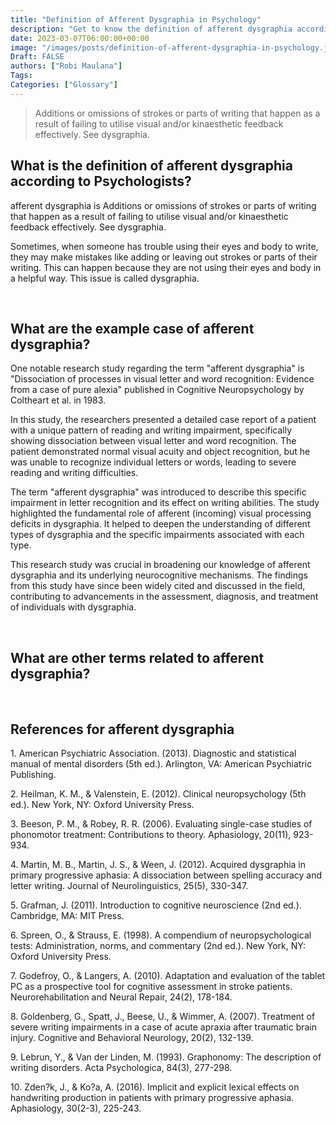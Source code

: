 ```yaml
---
title: "Definition of Afferent Dysgraphia in Psychology"
description: "Get to know the definition of afferent dysgraphia according to psychologists."
date: 2023-03-07T06:00:00+00:00
image: "/images/posts/definition-of-afferent-dysgraphia-in-psychology.jpg"
Draft: FALSE
authors: ["Robi Maulana"]
Tags: 
Categories: ["Glossary"]
---
```






> Additions or omissions of strokes or parts of writing that happen as a result of failing to utilise visual and/or kinaesthetic feedback effectively. See dysgraphia.

## What is the definition of afferent dysgraphia according to Psychologists?

afferent dysgraphia is Additions or omissions of strokes or parts of writing that happen as a result of failing to utilise visual and/or kinaesthetic feedback effectively. See dysgraphia.

Sometimes, when someone has trouble using their eyes and body to write, they may make mistakes like adding or leaving out strokes or parts of their writing. This can happen because they are not using their eyes and body in a helpful way. This issue is called dysgraphia.

 

## What are the example case of afferent dysgraphia?

One notable research study regarding the term "afferent dysgraphia" is "Dissociation of processes in visual letter and word recognition: Evidence from a case of pure alexia" published in Cognitive Neuropsychology by Coltheart et al. in 1983.

In this study, the researchers presented a detailed case report of a patient with a unique pattern of reading and writing impairment, specifically showing dissociation between visual letter and word recognition. The patient demonstrated normal visual acuity and object recognition, but he was unable to recognize individual letters or words, leading to severe reading and writing difficulties.

The term "afferent dysgraphia" was introduced to describe this specific impairment in letter recognition and its effect on writing abilities. The study highlighted the fundamental role of afferent (incoming) visual processing deficits in dysgraphia. It helped to deepen the understanding of different types of dysgraphia and the specific impairments associated with each type.

This research study was crucial in broadening our knowledge of afferent dysgraphia and its underlying neurocognitive mechanisms. The findings from this study have since been widely cited and discussed in the field, contributing to advancements in the assessment, diagnosis, and treatment of individuals with dysgraphia.

 

## What are other terms related to afferent dysgraphia?

 

## References for afferent dysgraphia

1\. American Psychiatric Association. (2013). Diagnostic and statistical manual of mental disorders (5th ed.). Arlington, VA: American Psychiatric Publishing.

2\. Heilman, K. M., & Valenstein, E. (2012). Clinical neuropsychology (5th ed.). New York, NY: Oxford University Press.

3\. Beeson, P. M., & Robey, R. R. (2006). Evaluating single-case studies of phonomotor treatment: Contributions to theory. Aphasiology, 20(11), 923-934.

4\. Martin, M. B., Martin, J. S., & Ween, J. (2012). Acquired dysgraphia in primary progressive aphasia: A dissociation between spelling accuracy and letter writing. Journal of Neurolinguistics, 25(5), 330-347.

5\. Grafman, J. (2011). Introduction to cognitive neuroscience (2nd ed.). Cambridge, MA: MIT Press.

6\. Spreen, O., & Strauss, E. (1998). A compendium of neuropsychological tests: Administration, norms, and commentary (2nd ed.). New York, NY: Oxford University Press.

7\. Godefroy, O., & Langers, A. (2010). Adaptation and evaluation of the tablet PC as a prospective tool for cognitive assessment in stroke patients. Neurorehabilitation and Neural Repair, 24(2), 178-184.

8\. Goldenberg, G., Spatt, J., Beese, U., & Wimmer, A. (2007). Treatment of severe writing impairments in a case of acute apraxia after traumatic brain injury. Cognitive and Behavioral Neurology, 20(2), 132-139.

9\. Lebrun, Y., & Van der Linden, M. (1993). Graphonomy: The description of writing disorders. Acta Psychologica, 84(3), 277-298.

10\. Zden?k, J., & Ko?a, A. (2016). Implicit and explicit lexical effects on handwriting production in patients with primary progressive aphasia. Aphasiology, 30(2-3), 225-243.
